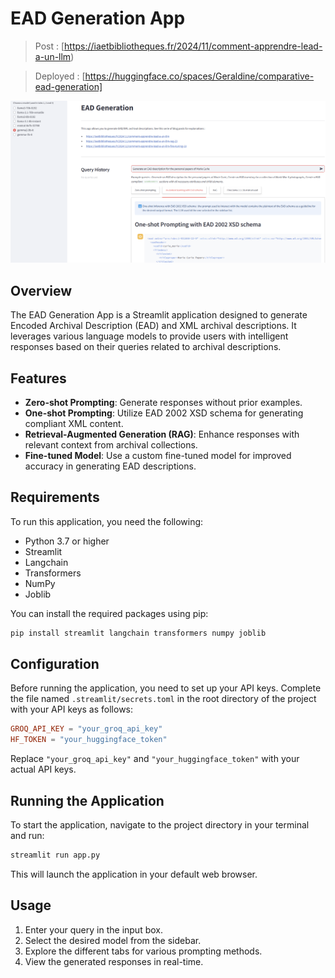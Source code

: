 # EAD Generation App

> Post : [https://iaetbibliotheques.fr/2024/11/comment-apprendre-lead-a-un-llm)

> Deployed : [https://huggingface.co/spaces/Geraldine/comparative-ead-generation]

![](screenshot.png)

## Overview

The EAD Generation App is a Streamlit application designed to generate Encoded Archival Description (EAD) and XML archival descriptions. It leverages various language models to provide users with intelligent responses based on their queries related to archival descriptions.

## Features

- **Zero-shot Prompting**: Generate responses without prior examples.
- **One-shot Prompting**: Utilize EAD 2002 XSD schema for generating compliant XML content.
- **Retrieval-Augmented Generation (RAG)**: Enhance responses with relevant context from archival collections.
- **Fine-tuned Model**: Use a custom fine-tuned model for improved accuracy in generating EAD descriptions.

## Requirements

To run this application, you need the following:

- Python 3.7 or higher
- Streamlit
- Langchain
- Transformers
- NumPy
- Joblib

You can install the required packages using pip:

```bash
pip install streamlit langchain transformers numpy joblib
```

## Configuration

Before running the application, you need to set up your API keys. Complete the file named `.streamlit/secrets.toml` in the root directory of the project with your API keys as follows:

```toml
GROQ_API_KEY = "your_groq_api_key"
HF_TOKEN = "your_huggingface_token"
```

Replace `"your_groq_api_key"` and `"your_huggingface_token"` with your actual API keys.

## Running the Application

To start the application, navigate to the project directory in your terminal and run:

```bash
streamlit run app.py
```

This will launch the application in your default web browser.

## Usage

1. Enter your query in the input box.
2. Select the desired model from the sidebar.
3. Explore the different tabs for various prompting methods.
4. View the generated responses in real-time.

